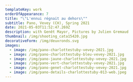 ```yaml
---
templateKey: work
orderOfAppearance: 7
title: "\"L'ennui régnait au dehors\""
subtitle: Pano, Vevey (CH), Spring 2021
date: 2021-05-03T11:52:47.269Z
description: with Genêt Mayor, Pictures by Julien Gremaud
thumbnail: /img/shooting_cata15420.jpg
decorativeForm: /img/deuxronds.svg
images:
  - image: /img/pano-charlottestuby-vevey-2021.jpg
  - image: /img/pano-charlottestuby-bleu-vevey-2021.jpg
  - image: /img/pano-jaune-charlottestuby-vevey-2021.jpg
  - image: /img/pano-vert-charlottestuby-vevey-2021.jpg
  - image: /img/pano-genet-charlottestuby-vevey-2021.jpg
  - image: /img/pano-details-charlottestuby-013-web.jpeg
---
```

